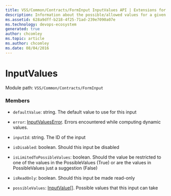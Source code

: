 ```yaml
---
title: VSS/Common/Contracts/FormInput InputValues API | Extensions for Azure DevOps Services
description: Information about the possible/allowed values for a given subscription input
ms.assetid: 628a9dff-b218-4f25-71ad-239e7090a07e
ms.technology: devops-ecosystem
generated: true
author: chcomley
ms.topic: article
ms.author: chcomley
ms.date: 08/04/2016
---
```


# InputValues

Module path: `VSS/Common/Contracts/FormInput`


### Members

* `defaultValue`: string. The default value to use for this input

* `error`: [InputValuesError](../../../../VSS/Common/Contracts/FormInput/InputValuesError.md). Errors encountered while computing dynamic values.

* `inputId`: string. The ID of the input

* `isDisabled`: boolean. Should this input be disabled

* `isLimitedToPossibleValues`: boolean. Should the value be restricted to one of the values in the PossibleValues (True) or are the values in PossibleValues just a suggestion (False)

* `isReadOnly`: boolean. Should this input be made read-only

* `possibleValues`: [InputValue](../../../../VSS/Common/Contracts/FormInput/InputValue.md)[]. Possible values that this input can take

